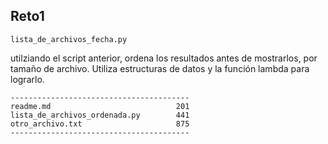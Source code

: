 ## Reto1
`lista_de_archivos_fecha.py`

utilziando el script anterior, ordena los resultados antes de mostrarlos, por tamaño de archivo. Utiliza estructuras de datos y la función lambda para lograrlo.

```
----------------------------------------
readme.md                            201
lista_de_archivos_ordenada.py        441
otro_archivo.txt                     875
----------------------------------------
```